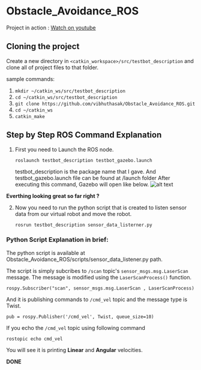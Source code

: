 # Obstacle_Avoidance_ROS
Project in action : [Watch on youtube](https://www.youtube.com/watch?v=wcXuUG4BWAU&t=9s)

## Cloning the project
   
   Create a new directory in ```<catkin_workspace>/src/testbot_description``` and clone all of project files to that folder. 
   
   sample commands:
   
   1. ```mkdir ~/catkin_ws/src/testbot_description```
   2. ```cd ~/catkin_ws/src/testbot_description```
   3. ```git clone https://github.com/vibhuthasak/Obstacle_Avoidance_ROS.git```
   4. ```cd ~/catkin_ws```
   5. ```catkin_make```

## Step by Step ROS Command Explanation

1. First you need to Launch the ROS node.

   ```roslaunch testbot_description testbot_gazebo.launch```

   testbot_description is the package name that I gave. And testbot_gazebo.launch file can be found at /launch folder
   After executing this command, Gazebo will open like below.
   ![alt text](https://github.com/vibhuthasak/Obstacle_Avoidance_ROS/blob/master/1.png)

**Everthing looking great so far right ?** 

2. Now you need to run the python script that is created to listen sensor data from our virtual robot and move the robot.
   
   ```rosrun testbot_description sensor_data_listerner.py```
   

### Python Script Explanation in brief:
   
   The python script is available at Obstacle_Avoidance_ROS/scripts/sensor_data_listener.py path.
   
   The script is simply subcribes to ```/scan``` topic's ```sensor_msgs.msg.LaserScan``` message. The message is modified using    the ```LaserScanProcess()``` function.
   
   ```rospy.Subscriber("scan", sensor_msgs.msg.LaserScan , LaserScanProcess)```
   
   
   And it is publishing commands to ```/cmd_vel``` topic and the message type is Twist.
   
   ```pub = rospy.Publisher('/cmd_vel', Twist, queue_size=10)```
   
   If you echo the ```/cmd_vel``` topic using following command
   
   ```rostopic echo cmd_vel```
   
   You will see it is printing __Linear__ and __Angular__ velocities.
   
**DONE**
